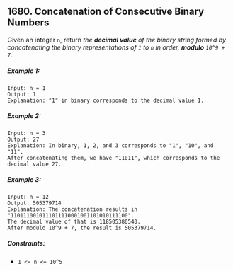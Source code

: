 ## 1680. Concatenation of Consecutive Binary Numbers

Given an integer ```n```, return *the **decimal value** of the binary string formed by concatenating the binary representations of ```1``` to ```n``` in order, **modulo** ```10^9 + 7```*.

##### Example 1:
```
Input: n = 1
Output: 1
Explanation: "1" in binary corresponds to the decimal value 1.
```
##### Example 2:
```
Input: n = 3
Output: 27
Explanation: In binary, 1, 2, and 3 corresponds to "1", "10", and "11".
After concatenating them, we have "11011", which corresponds to the decimal value 27.
```
##### Example 3:
```
Input: n = 12
Output: 505379714
Explanation: The concatenation results in "1101110010111011110001001101010111100".
The decimal value of that is 118505380540.
After modulo 10^9 + 7, the result is 505379714.
```

##### Constraints:

* ```1 <= n <= 10^5```
